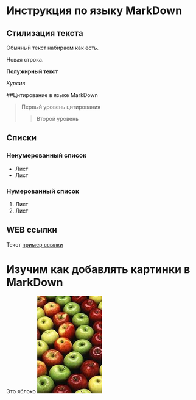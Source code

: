 # Инструкция по языку MarkDown

## Стилизация текста
Обычный текст набираем как есть.

Новая строка.

**Полужирный текст**

*Курсив*

##Цитирование в языке MarkDown
>Первый уровень цитирования 
>>Второй уровень

## Списки
### Ненумерованный список
* Лист
* Лист 

### Нумерованный список 
1. Лист
2. Лист

## WEB ссылки
Текст [пример ссылки]("http.example.com "Всплывающая подсказка")

# Изучим как добавлять картинки в MarkDown
Это яблоко
![Яблоко](apple.jpg)
